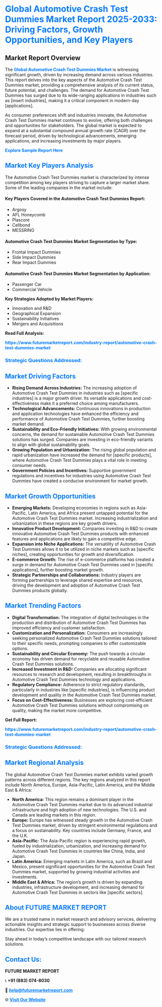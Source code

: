 <h1 style="color: #007BFF;">Global Automotive Crash Test Dummies Market Report 2025-2033: Driving Factors, Growth Opportunities, and Key Players</h1>

<section id="overview">
<h2>Market Report Overview</h2>
<p>The <a href="https://www.futuremarketreport.com/industry-report/automotive-crash-test-dummies-market" style="color: #007BFF; text-decoration: none;"><strong>Global Automotive Crash Test Dummies Market</strong></a> is witnessing significant growth, driven by increasing demand across various industries. This report delves into the key aspects of the Automotive Crash Test Dummies market, providing a comprehensive analysis of its current status, future potential, and challenges. The demand for Automotive Crash Test Dummies has surged due to its wide-ranging applications in industries such as [insert industries], making it a critical component in modern-day [applications].</p>
<p>As consumer preferences shift and industries innovate, the Automotive Crash Test Dummies market continues to evolve, offering both challenges and opportunities for stakeholders. The global market is expected to expand at a substantial compound annual growth rate (CAGR) over the forecast period, driven by technological advancements, emerging applications, and increasing investments by major players.</p>
</section>

<section id="overview">
<p><a href="https://www.futuremarketreport.com/request-sample/reportId=56171" style="color: #007BFF; text-decoration: none;"><strong>Explore Sample Report Here</strong></a></p>
</section>

<section id="key-players">
<h2 style="color: #007BFF;">Market Key Players Analysis</h2>
<p>The Automotive Crash Test Dummies market is characterized by intense competition among key players striving to capture a larger market share. Some of the leading companies in the market include:</p>
<h4>Key Players Covered in the Automotive Crash Test Dummies Report:</h4>
<ul><li>Argosy</li><li>AFL Honeycomb</li><li>Plascore</li><li>Cellbond</li><li>MESSRING</li></ul>
<h4>Automotive Crash Test Dummies Market Segmentation by Type:</h4>
<ul><li>Frontal Impact Dummies</li><li>Side Impact Dummies</li><li>Rear Impact Dummies</li></ul>

<h4>Automotive Crash Test Dummies Market Segmentation by Application:</h4>
<ul><li>Passenger Car</li><li>Commercial Vehicle</li></ul>
<p><strong>Key Strategies Adopted by Market Players:</strong></p>
<ul>
<li>Innovation and R&D</li>
<li>Geographical Expansion</li>
<li>Sustainability Initiatives</li>
<li>Mergers and Acquisitions</li>
</ul>
</section>

<section>
<p><strong>Read Full Analysis: </strong></p><a href="https://www.futuremarketreport.com/industry-report/automotive-crash-test-dummies-market" style="color: #007BFF; text-decoration: none;"><strong>https://www.futuremarketreport.com/industry-report/automotive-crash-test-dummies-market</strong></a>
<h3 style="color: #007BFF;">Strategic Questions Addressed:</h3>
</section>

<section id="driving-factors">
<h2 style="color: #007BFF;">Market Driving Factors</h2>
<ul>
<li><strong>Rising Demand Across Industries:</strong> The increasing adoption of Automotive Crash Test Dummies in industries such as [specific industries] is a major growth driver. Its versatile applications and cost-effectiveness make it a preferred choice among manufacturers.</li>
<li><strong>Technological Advancements:</strong> Continuous innovations in production and application technologies have enhanced the efficiency and performance of Automotive Crash Test Dummies, further boosting market demand.</li>
<li><strong>Sustainability and Eco-Friendly Initiatives:</strong> With growing environmental concerns, the demand for sustainable Automotive Crash Test Dummies solutions has surged. Companies are investing in eco-friendly variants to align with global sustainability goals.</li>
<li><strong>Growing Population and Urbanization:</strong> The rising global population and rapid urbanization have increased the demand for [specific products], where Automotive Crash Test Dummies plays a vital role in meeting consumer needs.</li>
<li><strong>Government Policies and Incentives:</strong> Supportive government regulations and incentives for industries using Automotive Crash Test Dummies have created a conducive environment for market growth.</li>
</ul>
</section>

<section id="growth-opportunities">
<h2 style="color: #007BFF;">Market Growth Opportunities</h2>
<ul>
<li><strong>Emerging Markets:</strong> Developing economies in regions such as Asia-Pacific, Latin America, and Africa present untapped potential for the Automotive Crash Test Dummies market. Increasing industrialization and urbanization in these regions are key growth drivers.</li>
<li><strong>Innovative Product Development:</strong> Companies investing in R&D to create innovative Automotive Crash Test Dummies products with enhanced features and applications are likely to gain a competitive edge.</li>
<li><strong>Expansion into Niche Applications:</strong> The versatility of Automotive Crash Test Dummies allows it to be utilized in niche markets such as [specific niches], creating opportunities for growth and diversification.</li>
<li><strong>E-commerce Growth:</strong> The rise of e-commerce platforms has created a surge in demand for Automotive Crash Test Dummies used in [specific applications], further boosting market growth.</li>
<li><strong>Strategic Partnerships and Collaborations:</strong> Industry players are forming partnerships to leverage shared expertise and resources, driving the development and adoption of Automotive Crash Test Dummies products globally.</li>
</ul>
</section>

<section id="trending-factors">
<h2 style="color: #007BFF;">Market Trending Factors</h2>
<ul>
<li><strong>Digital Transformation:</strong> The integration of digital technologies in the production and distribution of Automotive Crash Test Dummies has improved efficiency and customer satisfaction.</li>
<li><strong>Customization and Personalization:</strong> Consumers are increasingly seeking personalized Automotive Crash Test Dummies solutions tailored to their specific needs, prompting companies to offer customizable options.</li>
<li><strong>Sustainability and Circular Economy:</strong> The push towards a circular economy has driven demand for recyclable and reusable Automotive Crash Test Dummies solutions.</li>
<li><strong>Increased Investment in R&D:</strong> Companies are allocating significant resources to research and development, resulting in breakthroughs in Automotive Crash Test Dummies technology and applications.</li>
<li><strong>Regulatory Compliance:</strong> Adherence to strict regulatory standards, particularly in industries like [specific industries], is influencing product development and quality in the Automotive Crash Test Dummies market.</li>
<li><strong>Focus on Cost-Effectiveness:</strong> Businesses are exploring cost-efficient Automotive Crash Test Dummies solutions without compromising on quality, making the market more competitive.</li>
</ul>
</section>

<section>
<p><strong>Get Full Report: </strong></p><a href="https://www.futuremarketreport.com/industry-report/automotive-crash-test-dummies-market" style="color: #007BFF; text-decoration: none;"><strong>https://www.futuremarketreport.com/industry-report/automotive-crash-test-dummies-market</strong></a>
<h3 style="color: #007BFF;">Strategic Questions Addressed:</h3>
</section>


<section id="regional-analysis">
<h2 style="color: #007BFF;">Market Regional Analysis</h2>
<p>The global Automotive Crash Test Dummies market exhibits varied growth patterns across different regions. The key regions analyzed in this report include North America, Europe, Asia-Pacific, Latin America, and the Middle East & Africa:</p>
<ul>
<li><strong>North America:</strong> This region remains a dominant player in the Automotive Crash Test Dummies market due to its advanced industrial infrastructure and high adoption of new technologies. The U.S. and Canada are leading markets in this region.</li>
<li><strong>Europe:</strong> Europe has witnessed steady growth in the Automotive Crash Test Dummies market, driven by stringent environmental regulations and a focus on sustainability. Key countries include Germany, France, and the U.K.</li>
<li><strong>Asia-Pacific:</strong> The Asia-Pacific region is experiencing rapid growth, fueled by industrialization, urbanization, and increasing demand for Automotive Crash Test Dummies in countries like China, India, and Japan.</li>
<li><strong>Latin America:</strong> Emerging markets in Latin America, such as Brazil and Mexico, present significant opportunities for the Automotive Crash Test Dummies market, supported by growing industrial activities and investments.</li>
<li><strong>Middle East & Africa:</strong> The region’s growth is driven by expanding industries, infrastructure development, and increasing demand for Automotive Crash Test Dummies in sectors like [specific sectors].</li>
</ul>
</section>

<footer>
<h2 style="color: #007BFF;">About FUTURE MARKET REPORT</h2>
<p>We are a trusted name in market research and advisory services, delivering actionable insights and strategic support to businesses across diverse industries. Our expertise lies in offering:</p>

<p>Stay ahead in today’s competitive landscape with our tailored research solutions.</p>

<h2 style="color: #007BFF;">Contact Us:</h2>
<p><strong>FUTURE MARKET REPORT</strong></p>
<p>📞 <strong>+91 (883) 074-8030</strong></p>
<p>📧 <strong><a href="mailto:help@futuremarketreport.com" style="color: #007BFF;">help@futuremarketreport.com</a></strong></p>
<p>🌐 <strong><a href="https://www.futuremarketreport.com/" style="color: #007BFF;">Visit Our Website</a></strong></p>
</footer>
